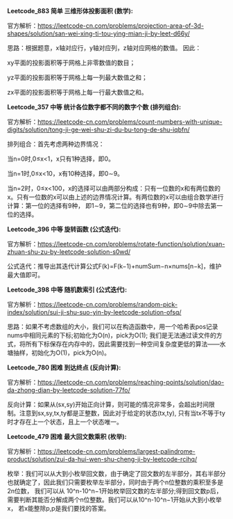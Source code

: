 **Leetcode_883 简单 三维形体投影面积 (数学):**

官方解析：https://leetcode-cn.com/problems/projection-area-of-3d-shapes/solution/san-wei-xing-ti-tou-ying-mian-ji-by-leet-d66y/

思路：根据题意，x轴对应行，y轴对应列，z轴对应网格的数值。 因此： 

xy平面的投影面积等于网格上非零数值的数目；

yz平面的投影面积等于网格上每一列最大数值之和；

zx平面的投影面积等于网格上每一行最大数值之和。


**Leetcode_357 中等 统计各位数字都不同的数字个数 (排列组合):**

官方解析：https://leetcode-cn.com/problems/count-numbers-with-unique-digits/solution/tong-ji-ge-wei-shu-zi-du-bu-tong-de-shu-iqbfn/

排列组合：首先考虑两种边界情况：

当n=0时,0≤x<1，x只有1种选择，即0。

当n=1时,0≤x<10，x有10种选择，即0∼9。

当n=2时，0≤x<100，x的选择可以由两部分构成：只有一位数的x和有两位数的x。只有一位数的x可以由上述的边界情况计算。有两位数的x可以由组合数学进行计算：第一位的选择有9种，
即1∼9，第二位的选择也有9种，即0∼9中除去第一位的选择。

**Leetcode_396 中等  旋转函数 (公式迭代):**

官方解析：https://leetcode-cn.com/problems/rotate-function/solution/xuan-zhuan-shu-zu-by-leetcode-solution-s0wd/

公式迭代：推导出其迭代计算公式F(k)=F(k−1)+numSum−n×nums[n−k]，维护最大值即可。

**Leetcode_398 中等  随机数索引 (公式迭代):**

官方解析：https://leetcode-cn.com/problems/random-pick-index/solution/sui-ji-shu-suo-yin-by-leetcode-solution-ofsq/

思路：如果不考虑数组的大小，我们可以在构造函数中，用一个哈希表pos记录nums中相同元素的下标;初始化为O(n)，pick为O(1);
我们是无法通过读文件的方式，将所有下标保存在内存中的，因此需要找到一种空间复杂度更低的算法——水塘抽样，初始化为O(1)，pick为O(n)。

**Leetcode_780 困难 到达终点 (反向计算):**

官方解析：https://leetcode-cn.com/problems/reaching-points/solution/dao-da-zhong-dian-by-leetcode-solution-77fo/

反向计算：如果从(sx,sy)开始正向计算，则可能的情况非常多，会超出时间限制。注意到sx,sy,tx,ty都是正整数，因此对于给定的状态(tx,ty),
只有当tx不等于ty时才存在上一个状态，且上一个状态唯一。

**Leetcode_479 困难 最大回文数乘积 (枚举):**

官方解析：https://leetcode-cn.com/problems/largest-palindrome-product/solution/zui-da-hui-wen-shu-cheng-ji-by-leetcode-rcihq/

枚举：我们可以从大到小枚举回文数，由于确定了回文数的左半部分，其右半部分也就确定了，因此我们只需要枚举左半部分，同时由于两个n位整数的乘积至多是2n位数，
我们可以从 10^n-10^n−1开始枚举回文数的左半部分;得到回文数p后，需要判断其能否分解成两个n位整数。我们可以从10^n-10^n−1开始从大到小枚举x，
若x能整除p,p是我们要找的答案。










